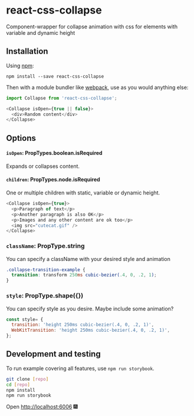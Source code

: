 # react-css-collapse
Component-wrapper for collapse animation with css for elements with variable and dynamic height

## Installation

Using [npm](https://www.npmjs.com/):

`npm install --save react-css-collapse`

Then with a module bundler like [webpack](https://webpack.github.io/), use as you would anything else:

```js
import Collapse from 'react-css-collapse';

<Collapse isOpen={true || false}>
  <div>Random content</div>
</Collapse>
```

## Options

#### `isOpen`: PropTypes.boolean.isRequired

Expands or collapses content.

#### `children`: PropTypes.node.isRequired

One or multiple children with static, variable or dynamic height.

```js
<Collapse isOpen={true}>
  <p>Paragraph of text</p>
  <p>Another paragraph is also OK</p>
  <p>Images and any other content are ok too</p>
  <img src="cutecat.gif" />
</Collapse>
```

### `className`: PropType.string

You can specify a className with your desired style and animation

```scss
.collapse-transition-example {
  transition: transform 250ms cubic-bezier(.4, 0, .2, 1);
}
```

### `style`: PropType.shape({})

You can specify style as you desire. Maybe include some animation?

```js
const style= {
  transition: 'height 250ms cubic-bezier(.4, 0, .2, 1)',
  WebKitTransition: 'height 250ms cubic-bezier(.4, 0, .2, 1)',
};
```

## Development and testing
To run example covering all features, use `npm run storybook`.

```bash
git clone [repo]
cd [repo]
npm install
npm run storybook
```
Open [http://localhost:6006](http://localhost:6006) 🎆
